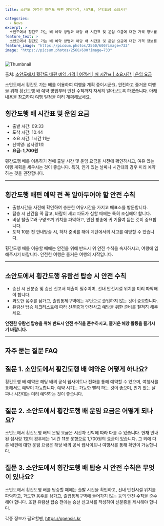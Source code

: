 ```yaml
---
title: 소안도 여객선 횡간도 배편 예약가격, 시간표, 운임요금 소요시간

categories:
  - News
excerpt: >
  소안도에서 횡간도 가는 배 예약 방법과 해당 배 시간표 및 운임 요금에 대한 가격 정보를 안내 드리겠습니다. 안전하고 재밋는 횡간도행 여행을 위해 아래 정보 참고하시기 바랍니다. 횡간도행 배편 예약하기 👈 클릭소안도에서 횡간도행 배 시간표출발 시간도착 시간소요 시간선박명요금09:3310:441시간 11분섬사랑1호1,700원횡간도행 배편 예약하기 👈 클릭소안도에서 횡간도행 여객선 탑승 시 이용수칙소안도에서 횡간도행하는 여객선에 탑승하기 전 꼭 숙지해야 할 중요한 사항들이 있습니다. 중요한 내용: 1) 출항시간을 사전에 확인하여 충분한 여유시간을 가지고 매표소를 방문합니다. 2) 탑승 시 난간을 꼭 잡고, 바람이 세고 파도가 심할 때에는 특히 조심해야 합니다. 3) 비상 탈출로와 구명조끼 위치를 파악하고, ..
feature_text: >
  소안도에서 횡간도 가는 배 예약 방법과 해당 배 시간표 및 운임 요금에 대한 가격 정보를 안내 드리겠습니다. 안전하고 재밋는 횡간도행 여행을 위해 아래 정보 참고하시기 바랍니다. 횡간도행 배편 예약하기 👈 클릭소안도에서 횡간도행 배 시간표출발 시간도착 시간소요 시간선박명요금09:3310:441시간 11분섬사랑1호1,700원횡간도행 배편 예약하기 👈 클릭소안도에서 횡간도행 여객선 탑승 시 이용수칙소안도에서 횡간도행하는 여객선에 탑승하기 전 꼭 숙지해야 할 중요한 사항들이 있습니다. 중요한 내용: 1) 출항시간을 사전에 확인하여 충분한 여유시간을 가지고 매표소를 방문합니다. 2) 탑승 시 난간을 꼭 잡고, 바람이 세고 파도가 심할 때에는 특히 조심해야 합니다. 3) 비상 탈출로와 구명조끼 위치를 파악하고, ..
feature_image: "https://picsum.photos/2560/600?image=733"
image: "https://picsum.photos/2560/600?image=733"
---
```


![Thumbnail](https://img1.daumcdn.net/thumb/R800x0/?scode=mtistory2&fname=https%3A%2F%2Fblog.kakaocdn.net%2Fdn%2Fbg9ZHK%2FbtsHCVhUgfH%2FyLC6Q4AkT53Uu1ZE1FvgSk%2Fimg.webp)

<p>출처: <a href="https://opensis.kr/entry/%EC%86%8C%EC%95%88%EB%8F%84%EC%97%90%EC%84%9C-%ED%9A%A1%EA%B0%84%EB%8F%84-%EB%B0%B0%ED%8E%B8-%EC%98%88%EC%95%BD-%EA%B0%80%EA%B2%A9-%EC%97%AC%EA%B0%9D%EC%84%A0-%EB%B0%B0-%EC%8B%9C%EA%B0%84%ED%91%9C-%EC%86%8C%EC%9A%94%EC%8B%9C%EA%B0%84-%EC%9A%B4%EC%9E%84-%EC%9A%94%EA%B8%88" rel="dofollow">소안도에서 횡간도 배편 예약 가격 | 여객선 | 배 시간표 | 소요시간 | 운임 요금</a> </p>

소안도에서 횡간도 가는 배를 이용하여 여행을 계획 중이시군요. 안전하고 즐거운 여행을 위해 횡간도행 배 예약 방법부터 안전 수칙까지 자세히
알아보도록 하겠습니다. 아래 내용을 참고하여 여행 일정을 미리 계획해보세요.

## 횡간도행 배 시간표 및 운임 요금

  * 출발 시간: 09:33
  * 도착 시간: 10:44
  * 소요 시간: 1시간 11분
  * 선박명: 섬사랑1호
  * **요금: 1,700원**

횡간도행 배를 이용하기 전에 출발 시간 및 운임 요금을 사전에 확인하시고, 여유 있는 여행 계획을 세우시는 것이 좋습니다. 특히, 인기 있는
날짜나 시간대의 경우 미리 예약하는 것을 권장합니다.

* * *

## 횡간도행 배편 예약 전 꼭 알아두어야 할 안전 수칙

  * 출항시간을 사전에 확인하여 충분한 여유시간을 가지고 매표소를 방문합니다.
  * 탑승 시 난간을 꼭 잡고, 바람이 세고 파도가 심할 때에는 특히 조심해야 합니다.
  * 비상 탈출로와 구명조끼 위치를 파악하고, 안전 방송에 귀 기울여 듣는 것이 중요합니다.
  * 도착 10분 전 안내방송 시, 하차 준비를 해야 계단에서의 사고를 예방할 수 있습니다.

횡간도행 배를 이용할 때에는 안전을 위해 반드시 위 안전 수칙을 숙지하시고, 여행에 임해주시기 바랍니다. 안전한 여행은 즐거운 여행의
시작입니다.

* * *

## 소안도에서 횡간도행 유람선 탑승 시 안전 수칙

  * 승선 시 신분증 및 승선 신고서 제출이 필수이며, 선내 안전시설 위치를 미리 파악해야 합니다.
  * 과도한 음주를 삼가고, 출입통제구역에는 무단으로 출입하지 않는 것이 중요합니다.
  * 유람선 탑승 체크리스트에 따라 신분증과 안전사고 예방을 위한 준비를 철저히 해주세요.

**안전한 유람선 탑승을 위해 반드시 안전 수칙을 준수하시고, 즐거운 해양 활동을 즐기시기 바랍니다.**

* * *

## 자주 묻는 질문 FAQ

## 질문 1. 소안도에서 횡간도행 배 예약은 어떻게 하나요?

횡간도행 배 예약은 해당 배의 공식 웹사이트나 전화를 통해 예약할 수 있으며, 여행사를 통해서도 예약이 가능합니다. 예약 시기는 가능한 빨리
하는 것이 좋으며, 인기 있는 날짜나 시간대는 미리 예약하는 것이 좋습니다.

## 질문 2. 소안도에서 횡간도행 배 운임 요금은 어떻게 되나요?

소안도에서 횡간도행 배의 운임 요금은 시간과 선박에 따라 다를 수 있습니다. 현재 안내된 섬사랑 1호의 경우에는 1시간 11분 운항으로
1,700원의 요금이 있습니다. 그 외에 다른 배편에 대한 운임 요금은 해당 배의 공식 웹사이트나 여행사를 통해 확인이 가능합니다.

## 질문 3. 소안도에서 횡간도행 배 탑승 시 안전 수칙은 무엇이 있나요?

소안도에서 횡간도행 배를 탑승할 때에는 출발 시간을 확인하고, 선내 안전시설 위치를 파악하고, 과도한 음주를 삼가고, 출입통제구역에 들어가지
않는 등의 안전 수칙을 준수해야 합니다. 또한 유람선 탑승 전에는 승선 신고서를 작성하여 신분증을 제시해야 합니다.

 

각종 정보가 필요할땐, <a href="https://opensis.kr" rel="dofollow">https://opensis.kr</a>



